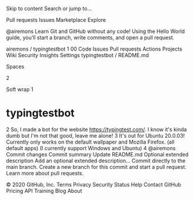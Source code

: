Skip to content
Search or jump to…

Pull requests
Issues
Marketplace
Explore
 
@airemons 
Learn Git and GitHub without any code!
Using the Hello World guide, you’ll start a branch, write comments, and open a pull request.


airemons
/
typingtestbot
1
00
Code
Issues
Pull requests
Actions
Projects
Wiki
Security
Insights
Settings
typingtestbot
/
README.md
 

Spaces

2

Soft wrap
1
# typingtestbot
2
So, I made a bot for the website https://typingtest.com/. I know it's kinda dumb but I'm not that good, leave me alone!
3
​It's out for Ubuntu 20.0.03! Currently only works on the default wallpaper and Mozilla Firefox. (all default apps) (I currently support Windows and Ubuntu)
4
​
@airemons
Commit changes
Commit summary
Update README.md
Optional extended description
Add an optional extended description…
 Commit directly to the main branch.
 Create a new branch for this commit and start a pull request. Learn more about pull requests.
 
© 2020 GitHub, Inc.
Terms
Privacy
Security
Status
Help
Contact GitHub
Pricing
API
Training
Blog
About
